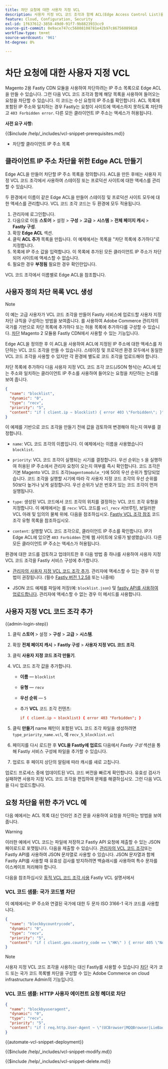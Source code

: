 ```yaml
---
title: 차단 요청에 대한 사용자 지정 VCL
description: 사용자 지정 VCL 코드 조각과 함께 ACL(Edge Access Control List)을 사용하여 IP 주소별 수신 요청을 차단합니다.
feature: Cloud, Configuration, Security
exl-id: 1f637612-3858-49d0-91f7-9b8823933cc9
source-git-commit: 0e9ace747cc56808108781e42b97c86756089818
workflow-type: tm+mt
source-wordcount: '961'
ht-degree: 0%

---
```


# 차단 요청에 대한 사용자 지정 VCL

Magento 2용 Fastly CDN 모듈을 사용하여 차단하려는 IP 주소 목록으로 Edge ACL을 만들 수 있습니다. 그런 다음 VCL 코드 조각과 함께 해당 목록을 사용하여 들어오는 요청을 차단할 수 있습니다. 이 코드는 수신 요청의 IP 주소를 확인합니다. ACL 목록에 포함된 IP 주소와 일치하는 경우 Fastly는 요청이 사이트에 액세스하지 못하도록 차단하고 `403 Forbidden error`. 다른 모든 클라이언트 IP 주소는 액세스가 허용됩니다.

**사전 요구 사항:**

{{$include /help/_includes/vcl-snippet-prerequisites.md}}

- 차단할 클라이언트 IP 주소 목록

## 클라이언트 IP 주소 차단을 위한 Edge ACL 만들기

Edge ACL을 만들어 차단할 IP 주소 목록을 정의합니다. ACL을 만든 후에는 사용자 지정 VCL 코드 조각에서 사용하여 스테이징 또는 프로덕션 사이트에 대한 액세스를 관리할 수 있습니다.

두 환경에서 이름이 같은 Edge ACL을 만들어 스테이징 및 프로덕션 사이트 모두에 대한 액세스를 관리합니다. VCL 코드 조각 코드는 두 환경에 모두 적용됩니다.

1. 관리자에 로그인합니다.
1. 다음으로 이동 **스토어** > 설정 > **구성** > **고급** > **시스템** > **전체 페이지 캐시** > **Fastly 구성**.
1. 확장 **Edge ACL** 섹션.
1. 클릭 **ACL 추가** 목록을 만듭니다. 이 예제에서는 목록을 &quot;차단 목록에 추가하다&quot;로 지정합니다.
1. 목록에 IP 주소 값을 입력합니다. 이 목록에 추가된 모든 클라이언트 IP 주소가 차단되어 사이트에 액세스할 수 없습니다.
1. 필요한 경우 **부정됨** 필요한 경우 확인란입니다.

VCL 코드 조각에서 이름별로 Edge ACL을 참조합니다.

## 사용자 정의 차단 목록 VCL 생성

>[!NOTE]
>
>이 예는 고급 사용자가 VCL 코드 조각을 만들어 Fastly 서비스에 업로드할 사용자 지정 차단 규칙을 구성하는 방법을 보여줍니다. 를 사용하여 Adobe Commerce 관리자의 국가를 기반으로 차단 목록에 추가하다 또는 허용 목록에 추가하다를 구성할 수 있습니다. [차단](https://github.com/fastly/fastly-magento2/blob/master/Documentation/Guides/BLOCKING.md) Magento 2 모듈용 Fastly CDN에서 사용할 수 있는 기능입니다.

Edge ACL을 정의한 후 이 ACL을 사용하여 ACL에 지정된 IP 주소에 대한 액세스를 차단하는 VCL 코드 조각을 만들 수 있습니다. 스테이징 및 프로덕션 환경 모두에서 동일한 VCL 코드 조각을 사용할 수 있지만 각 환경에 별도로 코드 조각을 업로드해야 합니다.

차단 목록에 추가하다 다음 사용자 지정 VCL 코드 조각 코드(JSON 형식)는 ACL에 있는 주소와 일치하는 클라이언트 IP 주소를 사용하여 들어오는 요청을 차단하는 논리를 보여 줍니다.

```json
{
  "name": "blocklist",
  "dynamic": "0",
  "type": "recv",
  "priority": "5",
  "content": "if ( client.ip ~ blocklist) { error 403 \"Forbidden\"; }"
}
```

이 예제를 기반으로 코드 조각을 만들기 전에 값을 검토하여 변경해야 하는지 여부를 결정합니다.

- `name`: VCL 코드 조각의 이름입니다. 이 예제에서는 이름을 사용했습니다 `blocklist`.

- `priority`: VCL 코드 조각이 실행되는 시기를 결정합니다. 우선 순위는 `5` 을 실행하여 허용된 IP 주소에서 관리자 요청이 오는지 여부를 즉시 확인합니다. 코드 조각은 기본 Magento VCL 코드 조각(`magentomodule_*`)에 50의 우선 순위가 할당되었습니다. 코드 조각을 실행할 시기에 따라 각 사용자 지정 코드 조각의 우선 순위를 50보다 높거나 낮게 설정합니다. 우선 순위가 낮은 번호가 있는 코드 조각이 먼저 실행됩니다.

- `type`: 생성된 VCL 코드에서 코드 조각의 위치를 결정하는 VCL 코드 조각 유형을 지정합니다. 이 예제에서는 를 `recv`: VCL 코드를 `vcl_recv` 서브루틴, 보일러판 VCL 아래 및 임의의 물체 위에. 다음을 참조하십시오. [Fastly VCL 조각 참조](https://docs.fastly.com/api/config#api-section-snippet) 코드 조각 유형 목록을 참조하십시오.

- `content`: 실행할 VCL 코드 조각으로, 클라이언트 IP 주소를 확인합니다. IP가 Edge ACL에 있으면 `403 Forbidden` 전체 웹 사이트에 오류가 발생했습니다. 다른 모든 클라이언트 IP 주소는 액세스가 허용됩니다.

환경에 대한 코드를 검토하고 업데이트한 후 다음 방법 중 하나를 사용하여 사용자 지정 VCL 코드 조각을 Fastly 서비스 구성에 추가합니다.

- [관리자의 사용자 지정 VCL 코드 조각 추가](#add-the-custom-vcl-snippet). 관리자에 액세스할 수 있는 경우 이 방법이 권장됩니다. (필수 [Fastly 버전 1.2.58](fastly-configuration.md#upgrade-fastly-module) 또는 나중에)

- JSON 코드 예제를 파일에 저장(예: `blocklist.json`) 및 [fastly API를 사용하여 업로드합니다](fastly-vcl-custom-snippets.md#manage-custom-vcl-snippets-using-the-api). 관리자에 액세스할 수 없는 경우 이 메서드를 사용합니다.

## 사용자 지정 VCL 코드 조각 추가

{{admin-login-step}}

1. 클릭 **스토어** > 설정 > **구성** > **고급** > **시스템**.

1. 확장 **전체 페이지 캐시** > **Fastly 구성** > **사용자 지정 VCL 코드 조각**.

1. 클릭 **사용자 지정 코드 조각 만들기**.

1. VCL 코드 조각 값을 추가합니다.

   - **이름** — `blocklist`

   - **유형** — `recv`

   - **우선 순위** — `5`

   - 추가 **VCL** 코드 조각 컨텐츠:

     ```conf
     if ( client.ip ~ blocklist) { error 403 "Forbidden"; }
     ```

1. 클릭 **만들기** name 패턴이 포함된 VCL 코드 조각 파일을 생성하려면 `type_priority_name.vcl`, 예 `recv_5_blocklist.vcl`

1. 페이지를 다시 로드한 후 **VCL을 Fastly에 업로드** 다음에서 *Fastly 구성* 섹션을 통해 Fastly 서비스 구성에 파일을 추가할 수 있습니다.

1. 업로드 후 페이지 상단의 알림에 따라 캐시를 새로 고칩니다.

업로드 프로세스 중에 업데이트된 VCL 코드 버전을 빠르게 확인합니다. 유효성 검사가 실패하면 사용자 지정 VCL 코드 조각을 편집하여 문제를 해결하십시오. 그런 다음 VCL을 다시 업로드합니다.

## 요청 차단을 위한 추가 VCL 예

다음 예에서는 ACL 목록 대신 인라인 조건 문을 사용하여 요청을 차단하는 방법을 보여 줍니다.

>[!WARNING]
>
>이러한 예에서 VCL 코드는 파일에 저장하고 Fastly API 요청에 제출할 수 있는 JSON 페이로드로 포맷됩니다. 다음을 제출할 수 있습니다. [관리자의 VCL 코드 조각](#add-the-custom-vcl-snippet)또는 Fastly API를 사용하여 JSON 문자열로 사용할 수 있습니다. JSON 문자열과 함께 Fastly API를 사용할 때 유효성 검사를 방지하려면 백슬래시를 사용하여 특수 문자를 이스케이프 처리해야 합니다.

다음을 참조하십시오 [동적 VCL 코드 조각 사용](https://docs.fastly.com/vcl/vcl-snippets/) Fastly VCL 설명서에서

### VCL 코드 샘플: 국가 코드별 차단

이 예제에서는 IP 주소와 연결된 국가에 대한 두 문자 ISO 3166-1 국가 코드를 사용합니다.

```json
{
  "name": "blockbycountrycode",
  "dynamic": "0",
  "type": "recv",
  "priority": "5",
  "content": "if ( client.geo.country_code == \"HK\" ) { error 405 \"Not allowed\";}"
}
```

>[!NOTE]
>
>사용자 지정 VCL 코드 조각을 사용하는 대신 Fastly를 사용할 수 있습니다 [차단](https://github.com/fastly/fastly-magento2/blob/master/Documentation/Guides/BLOCKING.md) 국가 코드 또는 국가 코드 목록별 차단을 구성할 수 있는 Adobe Commerce on cloud infrastructure Admin의 기능입니다.

### VCL 코드 샘플: HTTP 사용자 에이전트 요청 헤더로 차단

```json
{
  "name": "blockbyuseragent",
  "dynamic": "0",
  "type": "recv",
  "priority": "5",
  "content": "if ( req.http.User-Agent ~ \"(UCBrowser|MQQBrowser|LieBaoFast|Mb2345Browser)\" ) {error 405 \"Not allowed\";}"
}
```

{{automate-vcl-snippet-deployment}}

{{$include /help/_includes/vcl-snippet-modify.md}}

{{$include /help/_includes/vcl-snippet-delete.md}}
